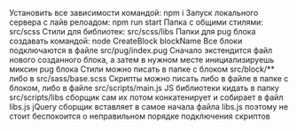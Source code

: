 Установить все зависимости командой: npm i
Запуск локального сервера с лайв релоадом: npm run start
Папка с общими стилями: src/scss
Стили для библиотек: src/scss/libs
Папки для pug блока создавать командой: node CreateBlock blockName
Все блоки подключаются в файле src/pug/index.pug
Сначало экстендится файл нового созданного блока, а затем в нужном месте инициализируешь миксин pug блока
Стили можно писать в папке с блоком src/block/** либо в src/sass/base.scss
Скрипты можно писать либо в файле в папке с блоком, либо в файле src/scripts/main.js
JS библиотеки кидать в папку src/scripts/libs сборщик сам их потом конкатенирует и собирает в файл libs.js
jQuery сборщик вставляет в самое начала файла libs.js поэтому не стоит беспокоится о неправильном порядке подключения скриптов